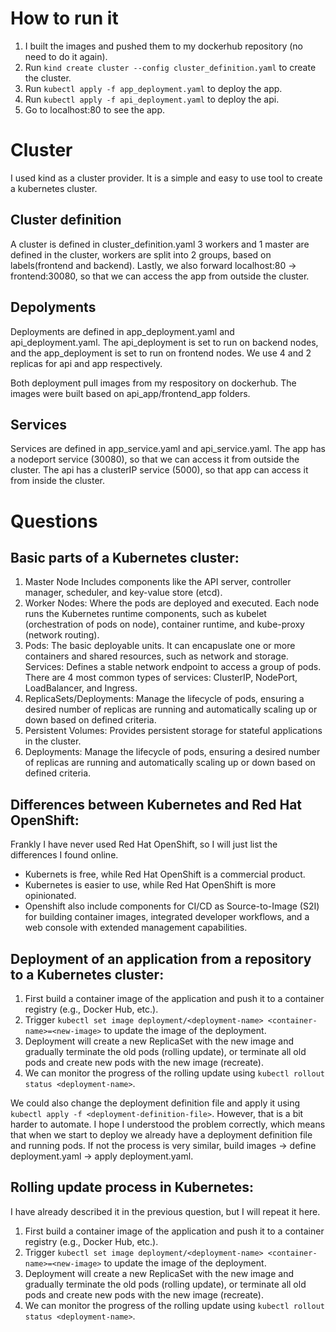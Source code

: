 # How to run it
1. I built the images and pushed them to my dockerhub repository (no need to do it again).
2. Run `kind create cluster --config cluster_definition.yaml` to create the cluster.
3. Run `kubectl apply -f app_deployment.yaml` to deploy the app.
4. Run `kubectl apply -f api_deployment.yaml` to deploy the api.
5. Go to localhost:80 to see the app.


# Cluster
I used kind as a cluster provider. It is a simple and easy to use tool to create a kubernetes cluster.

## Cluster definition
A cluster is defined in cluster_definition.yaml
3 workers and 1 master are defined in the cluster, workers are split into 2 groups, based on labels(frontend and backend).
Lastly, we also forward localhost:80 -> frontend:30080, so that we can access the app from outside the cluster.


## Depolyments
Deployments are defined in app_deployment.yaml and api_deployment.yaml.
The api_deployment is set to run on backend nodes, and the app_deployment is set to run on frontend nodes.
We use 4 and 2 replicas for api and app respectively.

Both deployment pull images from my respository on dockerhub. The images were built based on api_app/frontend_app folders.


## Services
Services are defined in app_service.yaml and api_service.yaml.
The app has a nodeport service (30080), so that we can access it from outside the cluster.
The api has a clusterIP service (5000), so that app can access it from inside the cluster.


# Questions
## Basic parts of a Kubernetes cluster:

1. Master Node
Includes components like the API server, controller manager, scheduler, and key-value store (etcd).
2. Worker Nodes: Where the pods are deployed and executed. Each node runs the Kubernetes runtime components, such as kubelet (orchestration of pods on node), container runtime, and kube-proxy (network routing).
3. Pods: The basic deployable units. It can encapuslate one or more containers and shared resources, such as network and storage.
Services: Defines a stable network endpoint to access a group of pods. There are 4 most common types of services: ClusterIP, NodePort, LoadBalancer, and Ingress.
4. ReplicaSets/Deployments: Manage the lifecycle of pods, ensuring a desired number of replicas are running and automatically scaling up or down based on defined criteria.
5. Persistent Volumes: Provides persistent storage for stateful applications in the cluster.
6. Deployments: Manage the lifecycle of pods, ensuring a desired number of replicas are running and automatically scaling up or down based on defined criteria.


## Differences between Kubernetes and Red Hat OpenShift:
Frankly I have never used Red Hat OpenShift, so I will just list the differences I found online.

- Kubernets is free, while Red Hat OpenShift is a commercial product.
- Kubernetes is easier to use, while Red Hat OpenShift is more opinionated.
- Openshift also include components for CI/CD as Source-to-Image (S2I) for building container images, integrated developer workflows, and a web console with extended management capabilities.

## Deployment of an application from a repository to a Kubernetes cluster:
1. First build a container image of the application and push it to a container registry (e.g., Docker Hub, etc.).
2. Trigger `kubectl set image deployment/<deployment-name> <container-name>=<new-image>` to update the image of the deployment.
3. Deployment will create a new ReplicaSet with the new image and gradually terminate the old pods (rolling update), or terminate all old pods and create new pods with the new image (recreate).
4. We can monitor the progress of the rolling update using `kubectl rollout status <deployment-name>`.

We could also change the deployment definition file and apply it using `kubectl apply -f <deployment-definition-file>`. However, that is a bit harder to automate.
I hope I understood the problem correctly, which means that when we start to deploy we already have a deployment definition file and running pods.
If not the process is very similar, build images -> define deployment.yaml -> apply deployment.yaml.


## Rolling update process in Kubernetes:
I have already described it in the previous question, but I will repeat it here.
1. First build a container image of the application and push it to a container registry (e.g., Docker Hub, etc.).
2. Trigger `kubectl set image deployment/<deployment-name> <container-name>=<new-image>` to update the image of the deployment.
3. Deployment will create a new ReplicaSet with the new image and gradually terminate the old pods (rolling update), or terminate all old pods and create new pods with the new image (recreate).
4. We can monitor the progress of the rolling update using `kubectl rollout status <deployment-name>`.




